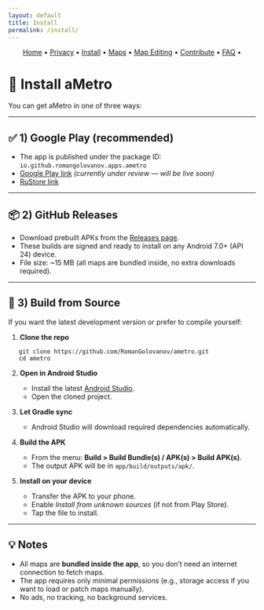 ```yaml
---
layout: default
title: Install
permalink: /install/
---
```


<p align="center">
  <a href="/ametro">Home</a> •
  <a href="/ametro/privacy/">Privacy</a> •
  <a href="/ametro/install/">Install</a> •
  <a href="/ametro/maps/">Maps</a> •
  <a href="/ametro/maps-editing/">Map Editing</a> •
  <a href="/ametro/contributing/">Contribute</a> •
  <a href="/ametro/faq/">FAQ</a> •
</p>


# 📲 Install aMetro

You can get aMetro in one of three ways:  

---

## ✅ 1) Google Play (recommended)

- The app is published under the package ID: `io.github.romangolovanov.apps.ametro`  
- [Google Play link](https://play.google.com/store/apps/details?id=io.github.romangolovanov.apps.ametro) *(currently under review — will be live soon)*  
- [RuStore link](https://www.rustore.ru/catalog/app/io.github.romangolovanov.apps.ametro)

---

## 📦 2) GitHub Releases

- Download prebuilt APKs from the [Releases page](https://github.com/RomanGolovanov/ametro/releases).  
- These builds are signed and ready to install on any Android 7.0+ (API 24) device.  
- File size: ~15 MB (all maps are bundled inside, no extra downloads required).

---

## 🔧 3) Build from Source

If you want the latest development version or prefer to compile yourself:

1. **Clone the repo**  
```
   git clone https://github.com/RomanGolovanov/ametro.git  
   cd ametro  
```

2. **Open in Android Studio**  
   - Install the latest [Android Studio](https://developer.android.com/studio).  
   - Open the cloned project.

3. **Let Gradle sync**  
   - Android Studio will download required dependencies automatically.  

4. **Build the APK**  
   - From the menu: **Build > Build Bundle(s) / APK(s) > Build APK(s)**.  
   - The output APK will be in `app/build/outputs/apk/`.  

5. **Install on your device**  
   - Transfer the APK to your phone.  
   - Enable *Install from unknown sources* (if not from Play Store).  
   - Tap the file to install.

---

## 💡 Notes

- All maps are **bundled inside the app**, so you don’t need an internet connection to fetch maps.  
- The app requires only minimal permissions (e.g., storage access if you want to load or patch maps manually).  
- No ads, no tracking, no background services.  
